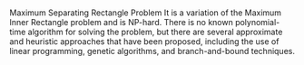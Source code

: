 # 
Maximum Separating Rectangle Problem
It is a variation of the Maximum Inner Rectangle problem and is NP-hard. There is no known polynomial-time algorithm for solving the problem, but there are several approximate and heuristic approaches that have been proposed, including the use of linear programming, genetic algorithms, and branch-and-bound techniques.
